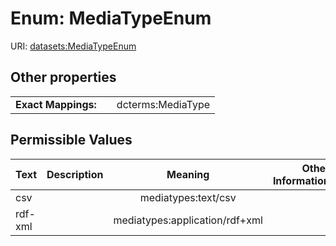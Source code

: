 
# Enum: MediaTypeEnum




URI: [datasets:MediaTypeEnum](https://w3id.org/linkml/manifesto/MediaTypeEnum)


## Other properties

|  |  |  |
| --- | --- | --- |
| **Exact Mappings:** | | dcterms:MediaType |

## Permissible Values

| Text | Description | Meaning | Other Information |
| :--- | :---: | :---: | ---: |
| csv |  | mediatypes:text/csv |  |
| rdf-xml |  | mediatypes:application/rdf+xml |  |

